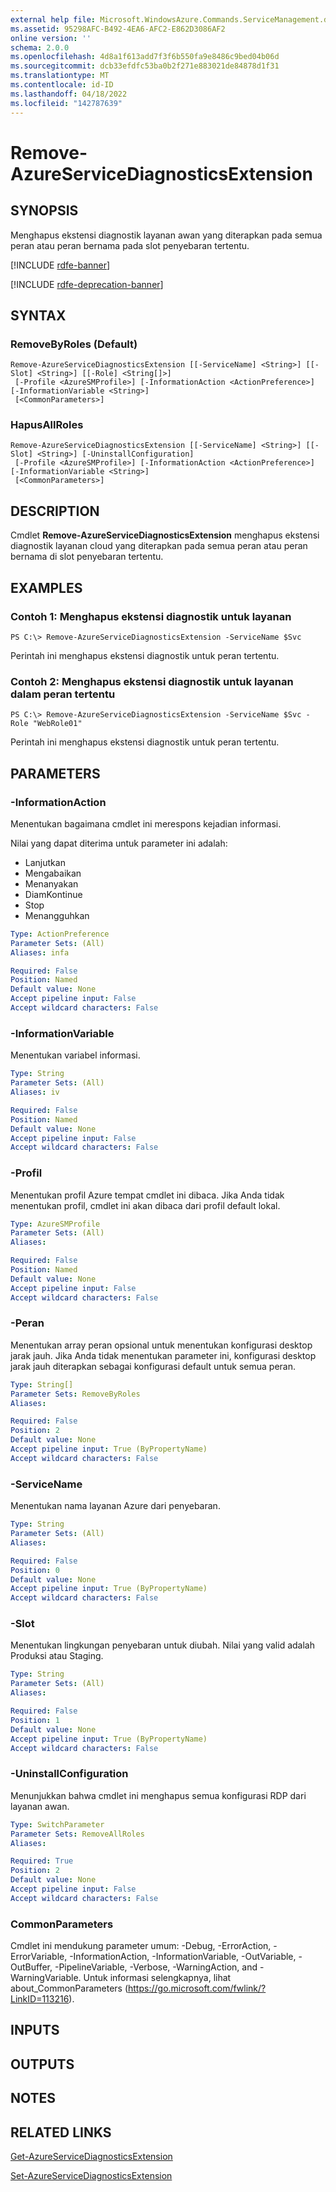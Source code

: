 ```yaml
---
external help file: Microsoft.WindowsAzure.Commands.ServiceManagement.dll-Help.xml
ms.assetid: 95298AFC-B492-4EA6-AFC2-E862D3086AF2
online version: ''
schema: 2.0.0
ms.openlocfilehash: 4d8a1f613add7f3f6b550fa9e8486c9bed04b06d
ms.sourcegitcommit: dcb33efdfc53ba0b2f271e883021de84878d1f31
ms.translationtype: MT
ms.contentlocale: id-ID
ms.lasthandoff: 04/18/2022
ms.locfileid: "142787639"
---
```

# Remove-AzureServiceDiagnosticsExtension

## SYNOPSIS
Menghapus ekstensi diagnostik layanan awan yang diterapkan pada semua peran atau peran bernama pada slot penyebaran tertentu.

[!INCLUDE [rdfe-banner](../../includes/rdfe-banner.md)]

[!INCLUDE [rdfe-deprecation-banner](../../includes/rdfe-deprecation-banner.md)]

## SYNTAX

### RemoveByRoles (Default)
```
Remove-AzureServiceDiagnosticsExtension [[-ServiceName] <String>] [[-Slot] <String>] [[-Role] <String[]>]
 [-Profile <AzureSMProfile>] [-InformationAction <ActionPreference>] [-InformationVariable <String>]
 [<CommonParameters>]
```

### HapusAllRoles
```
Remove-AzureServiceDiagnosticsExtension [[-ServiceName] <String>] [[-Slot] <String>] [-UninstallConfiguration]
 [-Profile <AzureSMProfile>] [-InformationAction <ActionPreference>] [-InformationVariable <String>]
 [<CommonParameters>]
```

## DESCRIPTION
Cmdlet **Remove-AzureServiceDiagnosticsExtension** menghapus ekstensi diagnostik layanan cloud yang diterapkan pada semua peran atau peran bernama di slot penyebaran tertentu.

## EXAMPLES

### Contoh 1: Menghapus ekstensi diagnostik untuk layanan
```
PS C:\> Remove-AzureServiceDiagnosticsExtension -ServiceName $Svc
```

Perintah ini menghapus ekstensi diagnostik untuk peran tertentu.

### Contoh 2: Menghapus ekstensi diagnostik untuk layanan dalam peran tertentu
```
PS C:\> Remove-AzureServiceDiagnosticsExtension -ServiceName $Svc -Role "WebRole01"
```

Perintah ini menghapus ekstensi diagnostik untuk peran tertentu.

## PARAMETERS

### -InformationAction
Menentukan bagaimana cmdlet ini merespons kejadian informasi.

Nilai yang dapat diterima untuk parameter ini adalah:

- Lanjutkan
- Mengabaikan
- Menanyakan
- DiamKontinue
- Stop
- Menangguhkan

```yaml
Type: ActionPreference
Parameter Sets: (All)
Aliases: infa

Required: False
Position: Named
Default value: None
Accept pipeline input: False
Accept wildcard characters: False
```

### -InformationVariable
Menentukan variabel informasi.

```yaml
Type: String
Parameter Sets: (All)
Aliases: iv

Required: False
Position: Named
Default value: None
Accept pipeline input: False
Accept wildcard characters: False
```

### -Profil
Menentukan profil Azure tempat cmdlet ini dibaca.
Jika Anda tidak menentukan profil, cmdlet ini akan dibaca dari profil default lokal.

```yaml
Type: AzureSMProfile
Parameter Sets: (All)
Aliases: 

Required: False
Position: Named
Default value: None
Accept pipeline input: False
Accept wildcard characters: False
```

### -Peran
Menentukan array peran opsional untuk menentukan konfigurasi desktop jarak jauh.
Jika Anda tidak menentukan parameter ini, konfigurasi desktop jarak jauh diterapkan sebagai konfigurasi default untuk semua peran.

```yaml
Type: String[]
Parameter Sets: RemoveByRoles
Aliases: 

Required: False
Position: 2
Default value: None
Accept pipeline input: True (ByPropertyName)
Accept wildcard characters: False
```

### -ServiceName
Menentukan nama layanan Azure dari penyebaran.

```yaml
Type: String
Parameter Sets: (All)
Aliases: 

Required: False
Position: 0
Default value: None
Accept pipeline input: True (ByPropertyName)
Accept wildcard characters: False
```

### -Slot
Menentukan lingkungan penyebaran untuk diubah.
Nilai yang valid adalah Produksi atau Staging.

```yaml
Type: String
Parameter Sets: (All)
Aliases: 

Required: False
Position: 1
Default value: None
Accept pipeline input: True (ByPropertyName)
Accept wildcard characters: False
```

### -UninstallConfiguration
Menunjukkan bahwa cmdlet ini menghapus semua konfigurasi RDP dari layanan awan.

```yaml
Type: SwitchParameter
Parameter Sets: RemoveAllRoles
Aliases: 

Required: True
Position: 2
Default value: None
Accept pipeline input: False
Accept wildcard characters: False
```

### CommonParameters
Cmdlet ini mendukung parameter umum: -Debug, -ErrorAction, -ErrorVariable, -InformationAction, -InformationVariable, -OutVariable, -OutBuffer, -PipelineVariable, -Verbose, -WarningAction, and -WarningVariable. Untuk informasi selengkapnya, lihat about_CommonParameters (https://go.microsoft.com/fwlink/?LinkID=113216).

## INPUTS

## OUTPUTS

## NOTES

## RELATED LINKS

[Get-AzureServiceDiagnosticsExtension](./Get-AzureServiceDiagnosticsExtension.md)

[Set-AzureServiceDiagnosticsExtension](./Set-AzureServiceDiagnosticsExtension.md)


